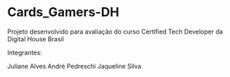 # Cards_Gamers-DH
Projeto desenvolvido para avaliação do curso  Certified Tech Developer da Digital House Brasil

Integrantes:

Juliane Alves
André Pedreschi
Jaqueline Silva
